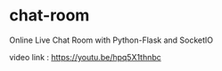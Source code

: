 # chat-room
Online Live Chat Room with Python-Flask and SocketIO

video link : https://youtu.be/hpq5X1thnbc
